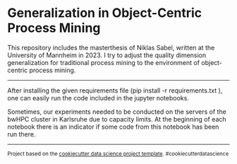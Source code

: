 Generalization in Object-Centric Process Mining
==============================

This repository includes the masterthesis of Niklas Sabel, written at the University of Mannheim in 2023. I try to adjust the quality dimension generalization for traditional process mining to the environment of object-centric process mining.


--------

After installing the given requirements file (pip install -r requirements.txt
), one can easily run the code included in the jupyter notebooks.

Sometimes, our experiments needed to be conducted on the servers of the bwHPC cluster in Karlsruhe due to capacity limits.
At the beginning of each notebook there is an indicator if some code from this notebook has been run there.

--------


<p><small>Project based on the <a target="_blank" href="https://drivendata.github.io/cookiecutter-data-science/">cookiecutter data science project template</a>. #cookiecutterdatascience</small></p>
